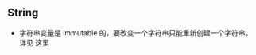 ## String
* 字符串变量是 immutable 的，要改变一个字符串只能重新创建一个字符串。详见 [这里](https://stackoverflow.com/questions/1431094/how-do-i-replace-a-character-at-a-particular-index-in-javascript)

